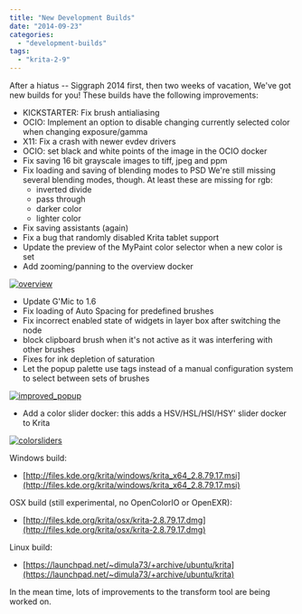 ```yaml
---
title: "New Development Builds"
date: "2014-09-23"
categories: 
  - "development-builds"
tags: 
  - "krita-2-9"
---
```


After a hiatus -- Siggraph 2014 first, then two weeks of vacation, We've got new builds for you! These builds have the following improvements:

- KICKSTARTER: Fix brush antialiasing
- OCIO: Implement an option to disable changing currently selected color when changing exposure/gamma
- X11: Fix a crash with newer evdev drivers
- OCIO: set black and white points of the image in the OCIO docker
- Fix saving 16 bit grayscale images to tiff, jpeg and ppm
- Fix loading and saving of blending modes to PSD We're still missing several blending modes, though. At least these are missing for rgb:
    - inverted divide
    - pass through
    - darker color
    - lighter color
- Fix saving assistants (again)
- Fix a bug that randomly disabled Krita tablet support
- Update the preview of the MyPaint color selector when a new color is set
- Add zooming/panning to the overview docker

[![overview](/images/posts/2014/overview-300x181.png)](/images/posts/2014/overview.png)

- Update G'Mic to 1.6
- Fix loading of Auto Spacing for predefined brushes
- Fix incorrect enabled state of widgets in layer box after switching the node
- block clipboard brush when it's not active as it was interfering with other brushes
- Fixes for ink depletion of saturation
- Let the popup palette use tags instead of a manual configuration system to select between sets of brushes

[![improved_popup](/images/posts/2014/improved_popup-300x235.png)](/images/posts/2014/improved_popup.png)

- Add a color slider docker: this adds a HSV/HSL/HSI/HSY' slider docker to Krita

[![colorsliders](/images/posts/2014/colorsliders.png)](/images/posts/2014/colorsliders.png)

Windows build:

- [http://files.kde.org/krita/windows/krita_x64_2.8.79.17.msi](http://files.kde.org/krita/windows/krita_x64_2.8.79.17.msi)

OSX build (still experimental, no OpenColorIO or OpenEXR):

- [http://files.kde.org/krita/osx/krita-2.8.79.17.dmg](http://files.kde.org/krita/osx/krita-2.8.79.17.dmg)

Linux build:

- [https://launchpad.net/~dimula73/+archive/ubuntu/krita](https://launchpad.net/~dimula73/+archive/ubuntu/krita)

In the mean time, lots of improvements to the transform tool are being worked on.
